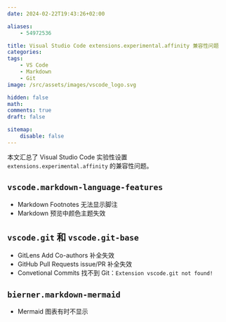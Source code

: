 ```yaml
---
date: 2024-02-22T19:43:26+02:00

aliases:
    - 54972536

title: Visual Studio Code extensions.experimental.affinity 兼容性问题
categories:
tags:
    - VS Code
    - Markdown
    - Git
image: /src/assets/images/vscode_logo.svg

hidden: false
math:
comments: true
draft: false

sitemap:
    disable: false
---
```


本文汇总了 Visual Studio Code 实验性设置 `extensions.experimental.affinity` 的兼容性问题。
<!--more-->

## `vscode.markdown-language-features`

- Markdown Footnotes 无法显示脚注
- Markdown 预览中颜色主题失效

## `vscode.git` 和 `vscode.git-base`

- GitLens Add Co-authors 补全失效
- GitHub Pull Requests issue/PR 补全失效
- Convetional Commits 找不到 Git：`Extension vscode.git not found!`

## `bierner.markdown-mermaid`

- Mermaid 图表有时不显示
